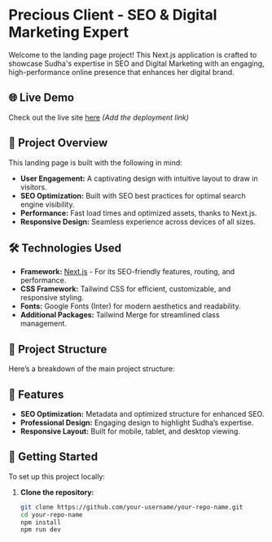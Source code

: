 <!-- @format -->

# Precious Client - SEO & Digital Marketing Expert

Welcome to the landing page project! This Next.js application is crafted to showcase Sudha's expertise in SEO and Digital Marketing with an engaging, high-performance online presence that enhances her digital brand.

## 🌐 Live Demo

Check out the live site [here](#) _(Add the deployment link)_

## 📌 Project Overview

This landing page is built with the following in mind:

- **User Engagement:** A captivating design with intuitive layout to draw in visitors.
- **SEO Optimization:** Built with SEO best practices for optimal search engine visibility.
- **Performance:** Fast load times and optimized assets, thanks to Next.js.
- **Responsive Design:** Seamless experience across devices of all sizes.

## 🛠️ Technologies Used

- **Framework:** [Next.js](https://nextjs.org/) - For its SEO-friendly features, routing, and performance.
- **CSS Framework:** Tailwind CSS for efficient, customizable, and responsive styling.
- **Fonts:** Google Fonts (Inter) for modern aesthetics and readability.
- **Additional Packages:** Tailwind Merge for streamlined class management.

## 📂 Project Structure

Here’s a breakdown of the main project structure:

## 🚀 Features

- **SEO Optimization:** Metadata and optimized structure for enhanced SEO.
- **Professional Design:** Engaging design to highlight Sudha’s expertise.
- **Responsive Layout:** Built for mobile, tablet, and desktop viewing.

## 📖 Getting Started

To set up this project locally:

1. **Clone the repository:**

   ```bash
   git clone https://github.com/your-username/your-repo-name.git
   cd your-repo-name
   npm install
   npm run dev
   ```
